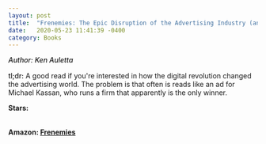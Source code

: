 ```yaml
---
layout: post
title:  "Frenemies: The Epic Disruption of the Advertising Industry (and Why This Matters)"
date:   2020-05-23 11:41:39 -0400
category: Books
---
```

<link rel="stylesheet" href="https://cdnjs.cloudflare.com/ajax/libs/font-awesome/4.7.0/css/font-awesome.min.css">

<span style="font-weight:500;font-style:italic;"> Author: Ken Auletta</span>

<div style="margin-top:15px;"></div>

<span style="font-weight:500;">tl;dr:</span> A good read if you're interested in how the digital revolution changed the advertising world. The problem is that often is reads like an ad for Michael Kassan, who runs a firm that apparently is the only winner. 

<table>
	<tr><b>Stars: </b></tr>
	<tr>
		<span class="fa fa-star checked"></span>
		<span class="fa fa-star checked"></span>
		<span class="fa fa-star"></span>
		<span class="fa fa-star"></span>
		<span class="fa fa-star"></span>
	</tr>
</table>

**Amazon: [Frenemies](https://www.amazon.com/gp/product/0008296995)**